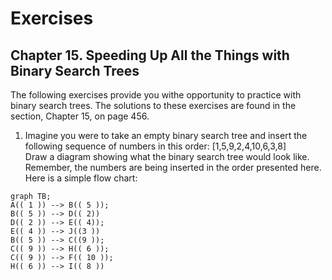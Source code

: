 # Exercises

## Chapter 15. Speeding Up All the Things with Binary Search Trees

The following exercises provide you withe opportunity to practice with binary search trees. The
solutions to these exercises are found in the section, Chapter 15, on page 456.

1. Imagine you were to take an empty binary search tree and insert the following sequence of numbers
   in this order: [1,5,9,2,4,10,6,3,8] <br/> Draw a diagram showing what the binary search tree
   would look like. Remember, the numbers are being inserted in the order presented here.
   Here is a simple flow chart:

```mermaid
graph TB;
A(( 1 )) --> B(( 5 ));
B(( 5 )) --> D(( 2))
D(( 2 )) --> E(( 4));
E(( 4 )) --> J((3 ))
B(( 5 )) --> C((9 ));
C(( 9 )) --> H(( 6 ));
C(( 9 )) --> F(( 10 ));
H(( 6 )) --> I(( 8 ))
```